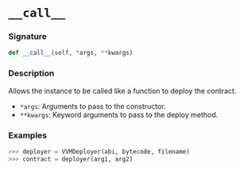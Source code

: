 # `__call__`

### Signature

```python
def __call__(self, *args, **kwargs)
```

### Description

Allows the instance to be called like a function to deploy the contract.

- `*args`: Arguments to pass to the constructor.
- `**kwargs`: Keyword arguments to pass to the deploy method.

### Examples

```python
>>> deployer = VVMDeployer(abi, bytecode, filename)
>>> contract = deployer(arg1, arg2)
```
